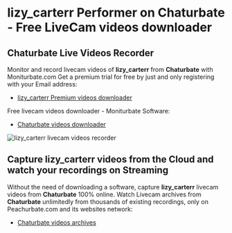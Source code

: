 # lizy_carterr Performer on Chaturbate - Free LiveCam videos downloader

## Chaturbate Live Videos Recorder

Monitor and record livecam videos of **lizy_carterr** from **Chaturbate** with Moniturbate.com
Get a premium trial for free by just and only registering with your Email address:
* [lizy_carterr Premium videos downloader](https://moniturbate.com/request-demo-licence-key.html)

Free livecam videos downloader - Moniturbate Software:
* [Chaturbate videos downloader](https://moniturbate.com/moniturbate-download-software.html)

![lizy_carterr livecam videos recorder](https://peachurnet.com/templates/moniturbate-software.png)


## Capture lizy_carterr videos from the Cloud and watch your recordings on Streaming

Without the need of downloading a software, capture **lizy_carterr** livecam videos from **Chaturbate** 100% online.
Watch Livecam archives from **Chaturbate** unlimitedly from thousands of existing recordings, only on Peachurbate.com and its websites network:
* [Chaturbate videos archives](https://peachurnet.com/)